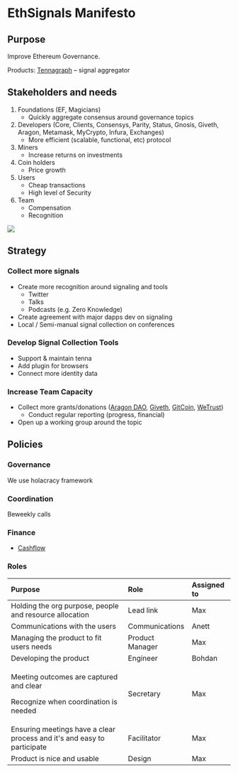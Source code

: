 # EthSignals Manifesto

## Purpose

Improve Ethereum Governance.

Products: [Tennagraph](tennagraph/tennagraph-ethereum-signal-aggregator.md) – signal aggregator

## Stakeholders and needs

1. Foundations \(EF, Magicians\)
   * Quickly aggregate consensus around governance topics
2. Developers \(Core, Clients, Consensys, Parity, Status, Gnosis, Giveth, Aragon, Metamask, MyCrypto, Infura, Exchanges\)
   * More efficient \(scalable, functional, etc\) protocol
3. Miners
   * Increase returns on investments
4. Coin holders
   * Price growth
5. Users
   * Cheap transactions
   * High level of Security
6. Team
   * Compensation
   * Recognition

![](https://lh3.googleusercontent.com/uD523pRDn6wxnb1tbBaH-p4skQ59OSLTLCJdJ_C1eUeynBuOUESKo1QPwtWRQXYXj4R1hDEDtIr7FeIejjSskL5QiIQLEy04CbnqcivczU11QtTYkzamWgeguAdReh7lUZsjHs1b)

## Strategy

### Collect more signals

* Create more recognition around signaling and tools
  * Twitter
  * Talks
  * Podcasts \(e.g. Zero Knowledge\)
* Create agreement with major dapps dev on signaling
* Local / Semi-manual signal collection on conferences

### Develop Signal Collection Tools

* Support & maintain tenna
* Add plugin for browsers
* Connect more identity data

### Increase Team Capacity

* Collect more grants/donations \([Aragon DAO](https://mainnet.aragon.org/#/tenna.aragonid.eth/0x77886861218199f5d98c86f4e707a071cbb82ea5), [Giveth](https://beta.giveth.io/campaigns/5b51bdbdf8ba4732631989f5), [GitCoin](https://gitcoin.co/grants/85/tennagraph-minimum-bias-ethereum-signal-aggregat-2), [WeTrust](https://cryptounlocked.wetrust.io/tennagraph)\)
  * Conduct regular reporting \(progress, financial\)
* Open up a working group around the topic

## Policies

### Governance

We use holacracy framework

### Coordination

Beweekly calls

### **Finance**

* [Cashflow](https://docs.google.com/spreadsheets/d/1rivtjkYQXm2M0ZxqW-ISe3pkRyKpl8frFsAEertS8S0/edit?usp=sharing)

### Roles

<table>
  <thead>
    <tr>
      <th style="text-align:left">Purpose</th>
      <th style="text-align:left">Role</th>
      <th style="text-align:left">Assigned to</th>
    </tr>
  </thead>
  <tbody>
    <tr>
      <td style="text-align:left">Holding the org purpose, people and resource allocation</td>
      <td style="text-align:left">Lead link</td>
      <td style="text-align:left">Max</td>
    </tr>
    <tr>
      <td style="text-align:left">Communications with the users</td>
      <td style="text-align:left">Communications</td>
      <td style="text-align:left">Anett</td>
    </tr>
    <tr>
      <td style="text-align:left">Managing the product to fit users needs</td>
      <td style="text-align:left">Product Manager</td>
      <td style="text-align:left">Max</td>
    </tr>
    <tr>
      <td style="text-align:left">Developing the product</td>
      <td style="text-align:left">Engineer</td>
      <td style="text-align:left">Bohdan</td>
    </tr>
    <tr>
      <td style="text-align:left">
        <p>Meeting outcomes are captured and clear</p>
        <p>Recognize when coordination is needed</p>
      </td>
      <td style="text-align:left">Secretary</td>
      <td style="text-align:left">Max</td>
    </tr>
    <tr>
      <td style="text-align:left">Ensuring meetings have a clear process and it&apos;s and easy to participate</td>
      <td
      style="text-align:left">Facilitator</td>
        <td style="text-align:left">Max</td>
    </tr>
    <tr>
      <td style="text-align:left">Product is nice and usable</td>
      <td style="text-align:left">Design</td>
      <td style="text-align:left">Max</td>
    </tr>
  </tbody>
</table>